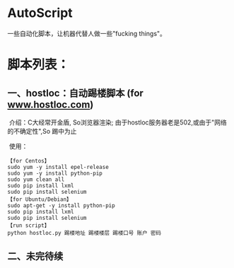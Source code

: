 # AutoScript
一些自动化脚本，让机器代替人做一些"fucking things"。

# 脚本列表：     
## 一、hostloc：自动踢楼脚本 (for www.hostloc.com)    

  介绍：C大经常开金盾, So浏览器渲染; 由于hostloc服务器老是502,或由于"网络的不确定性",So 踢中为止    
        
  使用：  
     
 ```
 【for Centos】
 sudo yum -y install epel-release
 sudo yum -y install python-pip
 sudo yum clean all
 sudo pip install lxml
 sudo pip install selenium
 【for Ubuntu/Debian】
 sudo apt-get -y install python-pip
 sudo pip install lxml
 sudo pip install selenium
 【run script】
 python hostloc.py 踢楼地址 踢楼楼层 踢楼口号 账户 密码
  ```       
      
## 二、未完待续    
